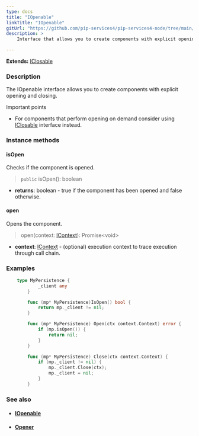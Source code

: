 ```yaml
---
type: docs
title: "IOpenable"
linkTitle: "IOpenable"
gitUrl: "https://github.com/pip-services4/pip-services4-node/tree/main/pip-services4-components-node"
description: >
    Interface that allows you to create components with explicit opening and closing.

---
```


**Extends:** [IClosable](../iclosable)

### Description

The IOpenable interface allows you to create components with explicit opening and closing.

Important points
    
- For components that perform opening on demand consider using [IClosable](../iclosable) interface instead.

### Instance methods

#### isOpen
Checks if the component is opened.

> `public` isOpen(): boolean

- **returns**: boolean - true if the component has been opened and false otherwise.

#### open
Opens the component.

> open(context: [IContext](../../context/context)): Promise\<void\>

- **context**: [IContext](../../context/context) - (optional) execution context to trace execution through call chain.

### Examples

```go
	type MyPersistence {
			_client any
		}

		func (mp* MyPersistence)IsOpen() bool {
			return mp._client != nil;
		}

		func (mp* MyPersistence) Open(ctx context.Context) error {
			if (mp.isOpen()) {
				return nil;
			}
		}

		func (mp* MyPersistence) Close(ctx context.Context) {
			if (mp._client != nil) {
				mp._client.Close(ctx);
				mp._client = nil;
			}
		}
```

### See also
- #### [IOpenable](../iopenable)
- #### [Opener](../opener)

